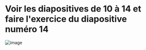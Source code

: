# Voir les diapositives de 10 à 14 et faire l'exercice du diapositive numéro 14

![image](https://github.com/user-attachments/assets/a8bf293a-dc4c-4156-b2b5-0fa89f2e5841)



